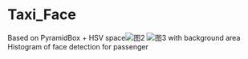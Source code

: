 # Taxi_Face
Based on PyramidBox + HSV space![图2](https://user-images.githubusercontent.com/18719360/131452238-48f9ecbb-4e33-4d75-9e60-588532515ae0.jpg)
![图3](https://user-images.githubusercontent.com/18719360/131452239-999fe9e1-79ee-4058-bb39-064677a7cb84.jpg)
 with background area  Histogram of face detection for passenger
